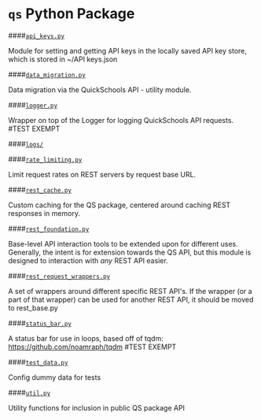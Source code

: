 `qs` Python Package
===

####[`api_keys.py`](./api_keys.py)

Module for setting and getting API keys in the locally saved API key store,
which is stored in ~/API keys.json


####[`data_migration.py`](./data_migration.py)

Data migration via the QuickSchools API - utility module.

####[`logger.py`](./logger.py)

Wrapper on top of the Logger for logging QuickSchools API requests.
\#TEST EXEMPT


####[`logs/`](./logs)

####[`rate_limiting.py`](./rate_limiting.py)

Limit request rates on REST servers by request base URL.

####[`rest_cache.py`](./rest_cache.py)

Custom caching for the QS package, centered around caching REST responses
in memory.


####[`rest_foundation.py`](./rest_foundation.py)

Base-level API interaction tools to be extended upon for different uses.
Generally, the intent is for extension towards the QS API, but this module
is designed to interaction with *any* REST API easier.


####[`rest_request_wrappers.py`](./rest_request_wrappers.py)

A set of wrappers around different specific REST API's. If the wrapper (or a
part of that wrapper) can be used for another REST API, it should be moved to
rest_base.py


####[`status_bar.py`](./status_bar.py)

A status bar for use in loops, based off of tqdm:
https://github.com/noamraph/tqdm
\#TEST EXEMPT


####[`test_data.py`](./test_data.py)

Config dummy data for tests

####[`util.py`](./util.py)

Utility functions for inclusion in public QS package API